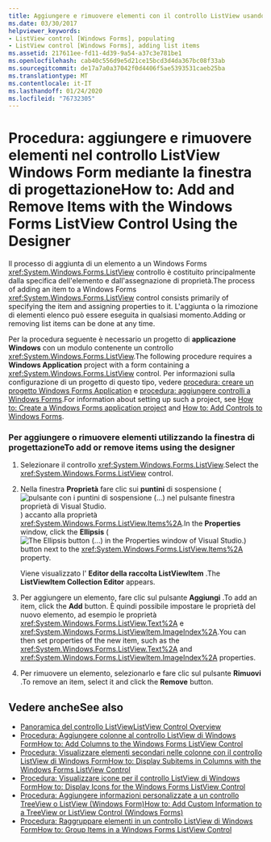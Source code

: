 ```yaml
---
title: Aggiungere e rimuovere elementi con il controllo ListView usando la finestra di progettazione
ms.date: 03/30/2017
helpviewer_keywords:
- ListView control [Windows Forms], populating
- ListView control [Windows Forms], adding list items
ms.assetid: 217611ee-fd11-4d39-9a54-a37c3e781be1
ms.openlocfilehash: cab40c556d9e5d21ce15bcd3d4da367bc08f33ab
ms.sourcegitcommit: de17a7a0a37042f0d4406f5ae5393531caeb25ba
ms.translationtype: MT
ms.contentlocale: it-IT
ms.lasthandoff: 01/24/2020
ms.locfileid: "76732305"
---
```

# <a name="how-to-add-and-remove-items-with-the-windows-forms-listview-control-using-the-designer"></a><span data-ttu-id="0738b-102">Procedura: aggiungere e rimuovere elementi nel controllo ListView Windows Form mediante la finestra di progettazione</span><span class="sxs-lookup"><span data-stu-id="0738b-102">How to: Add and Remove Items with the Windows Forms ListView Control Using the Designer</span></span>

<span data-ttu-id="0738b-103">Il processo di aggiunta di un elemento a un Windows Forms <xref:System.Windows.Forms.ListView> controllo è costituito principalmente dalla specifica dell'elemento e dall'assegnazione di proprietà.</span><span class="sxs-lookup"><span data-stu-id="0738b-103">The process of adding an item to a Windows Forms <xref:System.Windows.Forms.ListView> control consists primarily of specifying the item and assigning properties to it.</span></span> <span data-ttu-id="0738b-104">L'aggiunta o la rimozione di elementi elenco può essere eseguita in qualsiasi momento.</span><span class="sxs-lookup"><span data-stu-id="0738b-104">Adding or removing list items can be done at any time.</span></span>

<span data-ttu-id="0738b-105">Per la procedura seguente è necessario un progetto di **applicazione Windows** con un modulo contenente un controllo <xref:System.Windows.Forms.ListView>.</span><span class="sxs-lookup"><span data-stu-id="0738b-105">The following procedure requires a **Windows Application** project with a form containing a <xref:System.Windows.Forms.ListView> control.</span></span> <span data-ttu-id="0738b-106">Per informazioni sulla configurazione di un progetto di questo tipo, vedere [procedura: creare un progetto Windows Forms Application](/visualstudio/ide/step-1-create-a-windows-forms-application-project) e [procedura: aggiungere controlli a Windows Forms](how-to-add-controls-to-windows-forms.md).</span><span class="sxs-lookup"><span data-stu-id="0738b-106">For information about setting up such a project, see [How to: Create a Windows Forms application project](/visualstudio/ide/step-1-create-a-windows-forms-application-project) and [How to: Add Controls to Windows Forms](how-to-add-controls-to-windows-forms.md).</span></span>

### <a name="to-add-or-remove-items-using-the-designer"></a><span data-ttu-id="0738b-107">Per aggiungere o rimuovere elementi utilizzando la finestra di progettazione</span><span class="sxs-lookup"><span data-stu-id="0738b-107">To add or remove items using the designer</span></span>

1. <span data-ttu-id="0738b-108">Selezionare il controllo <xref:System.Windows.Forms.ListView>.</span><span class="sxs-lookup"><span data-stu-id="0738b-108">Select the <xref:System.Windows.Forms.ListView> control.</span></span>

2. <span data-ttu-id="0738b-109">Nella finestra **Proprietà** fare clic sui **puntini** di sospensione (![pulsante con i puntini di sospensione (...) nel pulsante finestra proprietà di Visual Studio.](./media/visual-studio-ellipsis-button.png)) accanto alla proprietà <xref:System.Windows.Forms.ListView.Items%2A>.</span><span class="sxs-lookup"><span data-stu-id="0738b-109">In the **Properties** window, click the **Ellipsis** (![The Ellipsis button (...) in the Properties window of Visual Studio.](./media/visual-studio-ellipsis-button.png)) button next to the <xref:System.Windows.Forms.ListView.Items%2A> property.</span></span>

     <span data-ttu-id="0738b-110">Viene visualizzato l' **Editor della raccolta ListViewItem** .</span><span class="sxs-lookup"><span data-stu-id="0738b-110">The **ListViewItem Collection Editor** appears.</span></span>

3. <span data-ttu-id="0738b-111">Per aggiungere un elemento, fare clic sul pulsante **Aggiungi** .</span><span class="sxs-lookup"><span data-stu-id="0738b-111">To add an item, click the **Add** button.</span></span> <span data-ttu-id="0738b-112">È quindi possibile impostare le proprietà del nuovo elemento, ad esempio le proprietà <xref:System.Windows.Forms.ListView.Text%2A> e <xref:System.Windows.Forms.ListViewItem.ImageIndex%2A>.</span><span class="sxs-lookup"><span data-stu-id="0738b-112">You can then set properties of the new item, such as the <xref:System.Windows.Forms.ListView.Text%2A> and <xref:System.Windows.Forms.ListViewItem.ImageIndex%2A> properties.</span></span>

4. <span data-ttu-id="0738b-113">Per rimuovere un elemento, selezionarlo e fare clic sul pulsante **Rimuovi** .</span><span class="sxs-lookup"><span data-stu-id="0738b-113">To remove an item, select it and click the **Remove** button.</span></span>

## <a name="see-also"></a><span data-ttu-id="0738b-114">Vedere anche</span><span class="sxs-lookup"><span data-stu-id="0738b-114">See also</span></span>

- [<span data-ttu-id="0738b-115">Panoramica del controllo ListView</span><span class="sxs-lookup"><span data-stu-id="0738b-115">ListView Control Overview</span></span>](listview-control-overview-windows-forms.md)
- [<span data-ttu-id="0738b-116">Procedura: Aggiungere colonne al controllo ListView di Windows Form</span><span class="sxs-lookup"><span data-stu-id="0738b-116">How to: Add Columns to the Windows Forms ListView Control</span></span>](how-to-add-columns-to-the-windows-forms-listview-control.md)
- [<span data-ttu-id="0738b-117">Procedura: Visualizzare elementi secondari nelle colonne con il controllo ListView di Windows Form</span><span class="sxs-lookup"><span data-stu-id="0738b-117">How to: Display Subitems in Columns with the Windows Forms ListView Control</span></span>](how-to-display-subitems-in-columns-with-the-windows-forms-listview-control.md)
- [<span data-ttu-id="0738b-118">Procedura: Visualizzare icone per il controllo ListView di Windows Form</span><span class="sxs-lookup"><span data-stu-id="0738b-118">How to: Display Icons for the Windows Forms ListView Control</span></span>](how-to-display-icons-for-the-windows-forms-listview-control.md)
- [<span data-ttu-id="0738b-119">Procedura: Aggiungere informazioni personalizzate a un controllo TreeView o ListView (Windows Form)</span><span class="sxs-lookup"><span data-stu-id="0738b-119">How to: Add Custom Information to a TreeView or ListView Control (Windows Forms)</span></span>](add-custom-information-to-a-treeview-or-listview-control-wf.md)
- [<span data-ttu-id="0738b-120">Procedura: Raggruppare elementi in un controllo ListView di Windows Form</span><span class="sxs-lookup"><span data-stu-id="0738b-120">How to: Group Items in a Windows Forms ListView Control</span></span>](how-to-group-items-in-a-windows-forms-listview-control.md)

